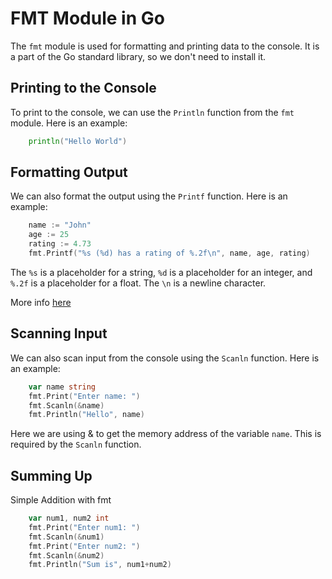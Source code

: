 # FMT Module in Go

The `fmt` module is used for formatting and printing data to the console. It is a part of the Go standard library, so we don't need to install it.

## Printing to the Console
To print to the console, we can use the `Println` function from the `fmt` module. Here is an example:

```go
    println("Hello World")
```
## Formatting Output
We can also format the output using the `Printf` function. Here is an example:

```go
    name := "John"
    age := 25
    rating := 4.73
    fmt.Printf("%s (%d) has a rating of %.2f\n", name, age, rating)
```
The `%s` is a placeholder for a string, `%d` is a placeholder for an integer, and `%.2f` is a placeholder for a float. The `\n` is a newline character.

More info [here](https://pkg.go.dev/fmt)

## Scanning Input
We can also scan input from the console using the `Scanln` function. Here is an example:

```go
    var name string
    fmt.Print("Enter name: ")
    fmt.Scanln(&name)
    fmt.Println("Hello", name)
```

Here we are using & to get the memory address of the variable `name`. This is required by the `Scanln` function.

## Summing Up
Simple Addition with fmt
    
```go
    var num1, num2 int
    fmt.Print("Enter num1: ")
    fmt.Scanln(&num1)
    fmt.Print("Enter num2: ")
    fmt.Scanln(&num2)
    fmt.Println("Sum is", num1+num2)
```